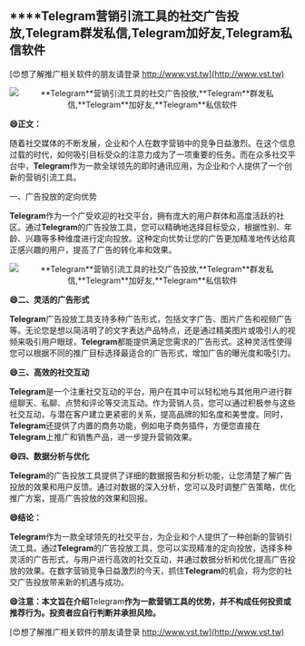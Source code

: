 ## ****Telegram**营销引流工具的社交广告投放,**Telegram**群发私信,**Telegram**加好友,**Telegram**私信软件**

[😍想了解推广相关软件的朋友请登录 http://www.vst.tw](http://www.vst.tw)

 <center><img src="https://vst.tw/MP4/tuiguang/png/3.png" alt="**Telegram**营销引流工具的社交广告投放,**Telegram**群发私信,**Telegram**加好友,**Telegram**私信软件"></center>

**😄正文：**

随着社交媒体的不断发展，企业和个人在数字营销中的竞争日益激烈。在这个信息过载的时代，如何吸引目标受众的注意力成为了一项重要的任务。而在众多社交平台中，**Telegram**作为一款全球领先的即时通讯应用，为企业和个人提供了一个创新的营销引流工具。

一、广告投放的定向优势

**Telegram**作为一个广受欢迎的社交平台，拥有庞大的用户群体和高度活跃的社区。通过**Telegram**的广告投放工具，您可以精确地选择目标受众，根据性别、年龄、兴趣等多种维度进行定向投放。这种定向优势让您的广告更加精准地传达给真正感兴趣的用户，提高了广告的转化率和效果。

 <center><img src="https://vst.tw/MP4/tuiguang/png/3.png" alt="**Telegram**营销引流工具的社交广告投放,**Telegram**群发私信,**Telegram**加好友,**Telegram**私信软件"></center>

**😄二、灵活的广告形式**

**Telegram**广告投放工具支持多种广告形式，包括文字广告、图片广告和视频广告等。无论您是想以简洁明了的文字表达产品特点，还是通过精美图片或吸引人的视频来吸引用户眼球，**Telegram**都能提供满足您需求的广告形式。这种灵活性使得您可以根据不同的推广目标选择最适合的广告形式，增加广告的曝光度和吸引力。

**😄三、高效的社交互动**

**Telegram**是一个注重社交互动的平台，用户在其中可以轻松地与其他用户进行群组聊天、私聊、点赞和评论等交流互动。作为营销人员，您可以通过积极参与这些社交互动，与潜在客户建立更紧密的关系，提高品牌的知名度和美誉度。同时，**Telegram**还提供了内置的商务功能，例如电子商务插件，方便您直接在**Telegram**上推广和销售产品，进一步提升营销效果。

**😄四、数据分析与优化**

**Telegram**的广告投放工具提供了详细的数据报告和分析功能，让您清楚了解广告投放的效果和用户反馈。通过对数据的深入分析，您可以及时调整广告策略，优化推广方案，提高广告投放的效果和回报。

**😄结论：**

**Telegram**作为一款全球领先的社交平台，为企业和个人提供了一种创新的营销引流工具。通过**Telegram**的广告投放工具，您可以实现精准的定向投放，选择多种灵活的广告形式，与用户进行高效的社交互动，并通过数据分析和优化提高广告投放的效果。在数字营销竞争日益激烈的今天，抓住**Telegram**的机会，将为您的社交广告投放带来新的机遇与成功。

**😄注意：本文旨在介绍**Telegram**作为一款营销工具的优势，并不构成任何投资或推荐行为。投资者应自行判断并承担风险。**

[😍想了解推广相关软件的朋友请登录 http://www.vst.tw](http://www.vst.tw)



